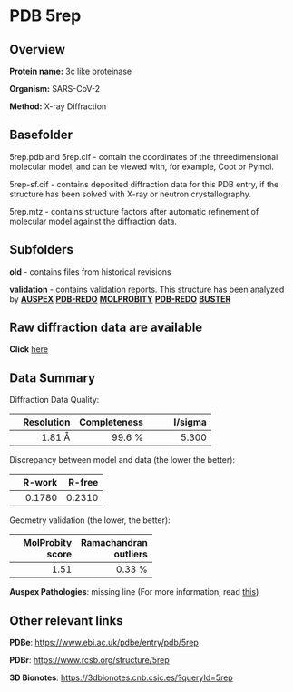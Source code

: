 # PDB 5rep

## Overview

**Protein name:** 3c like proteinase

**Organism:** SARS-CoV-2

**Method:** X-ray Diffraction

## Basefolder

5rep.pdb and 5rep.cif - contain the coordinates of the threedimensional molecular model, and can be viewed with, for example, Coot or Pymol.

5rep-sf.cif - contains deposited diffraction data for this PDB entry, if the structure has been solved with X-ray or neutron crystallography.

5rep.mtz - contains structure factors after automatic refinement of molecular model against the diffraction data.

## Subfolders



**old** - contains files from historical revisions

**validation** - contains validation reports. This structure has been analyzed by [**AUSPEX**](https://github.com/thorn-lab/coronavirus_structural_task_force/tree/master/pdb/3c_like_proteinase/SARS-CoV-2/5rep/validation/auspex) [**PDB-REDO**](https://github.com/thorn-lab/coronavirus_structural_task_force/tree/master/pdb/3c_like_proteinase/SARS-CoV-2/5rep/validation/pdb-redo) [**MOLPROBITY**](https://github.com/thorn-lab/coronavirus_structural_task_force/tree/master/pdb/3c_like_proteinase/SARS-CoV-2/5rep/validation/molprobity) [**PDB-REDO**](https://github.com/thorn-lab/coronavirus_structural_task_force/blob/master/pdb/3c_like_proteinase/SARS-CoV-2/5rep/validation/Xtriage_output.log) [**BUSTER**](https://www.globalphasing.com/buster/wiki/index.cgi?Covid19Pdb5REP)

## Raw diffraction data are available

**Click** [here](https://zenodo.org/record/3730960) 

## Data Summary
Diffraction Data Quality:

|   | Resolution | Completeness| I/sigma |
|---|-------------:|----------------:|--------------:|
|   |1.81 Å|99.6  %|<img width=50/>5.300|

Discrepancy between model and data (the lower the better):

|   | **R-work**| **R-free**   
|---|-------------:|----------------:|           
||  0.1780|  0.2310|

Geometry validation (the lower, the better):

|   |**MolProbity<br>score**| **Ramachandran<br>outliers** 
|---|-------------:|----------------:|
||  1.51|  0.33 %|

**Auspex Pathologies**: missing line (For more information, read [this](https://github.com/thorn-lab/coronavirus_structural_task_force/blob/master/pdb/3c_like_proteinase/SARS-CoV-2/5rep/validation/auspex/5rep_auspex_comments.txt))

 



## Other relevant links 
**PDBe**:  https://www.ebi.ac.uk/pdbe/entry/pdb/5rep
 
**PDBr**: https://www.rcsb.org/structure/5rep 

**3D Bionotes**: https://3dbionotes.cnb.csic.es/?queryId=5rep

